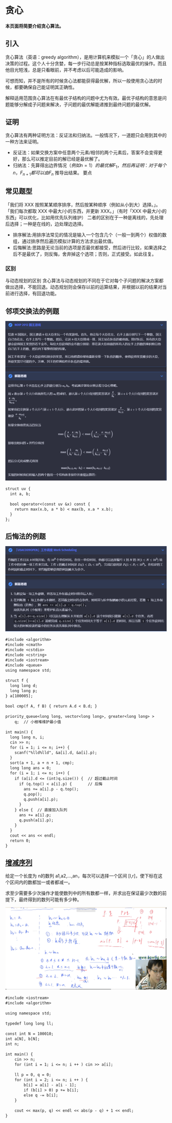 # 贪心
#### 本页面将简要介绍贪心算法。

## 引入
贪心算法（英语：greedy algorithm），是用计算机来模拟一个「贪心」的人做出决策的过程。这个人十分贪婪，每一步行动总是按某种指标选取最优的操作。而且他目光短浅，总是只看眼前，并不考虑以后可能造成的影响。

可想而知，并不是所有的时候贪心法都能获得最优解，所以一般使用贪心法的时候，都要确保自己能证明其正确性。

解释适用范围贪心算法在有最优子结构的问题中尤为有效。最优子结构的意思是问题能够分解成子问题来解决，子问题的最优解能递推到最终问题的最优解。

## 证明
贪心算法有两种证明方法：反证法和归纳法。一般情况下，一道题只会用到其中的一种方法来证明。

- 反证法：如果交换方案中任意两个元素/相邻的两个元素后，答案不会变得更好，那么可以推定目前的解已经是最优解了。
- 归纳法：先算得出边界情况$（例如 n = 1）的最优解 F_1，然后再证明：对于每个 n，F_{n+1} 都可以由 F_{n}$ 推导出结果。
要点
## 常见题型
「我们将 XXX 按照某某顺序排序，然后按某种顺序（例如从小到大）选择。」。
「我们每次都取 XXX 中最大/小的东西，并更新 XXX。」（有时「XXX 中最大/小的东西」可以优化，比如用优先队列维护）
二者的区别在于一种是离线的，先处理后选择；一种是在线的，边处理边选择。

- 排序解法:用排序法常见的情况是输入一个包含几个（一般一到两个）权值的数组，通过排序然后遍历模拟计算的方法求出最优值。
- 后悔解法:思路是无论当前的选项是否最优都接受，然后进行比较，如果选择之后不是最优了，则反悔，舍弃掉这个选项；否则，正式接受。如此往复。
### 区别
与动态规划的区别
贪心算法与动态规划的不同在于它对每个子问题的解决方案都做出选择，不能回退。动态规划则会保存以前的运算结果，并根据以前的结果对当前进行选择，有回退功能。

## 邻项交换法的例题

![Alt text](../../../_resources/%E8%B4%AA%E5%BF%83%E9%A2%98.png)
```
struct uv {
  int a, b;

  bool operator<(const uv &x) const {
    return max(x.b, a * b) < max(b, x.a * x.b);
  }
};
```
## 后悔法的例题

![Alt text](../../../_resources/%E8%B4%AA%E5%BF%83%E9%A2%982.png)
```
#include <algorithm>
#include <cmath>
#include <cstdio>
#include <cstring>
#include <iostream>
#include <queue>
using namespace std;

struct f {
  long long d;
  long long p;
} a[100005];

bool cmp(f A, f B) { return A.d < B.d; }

priority_queue<long long, vector<long long>, greater<long long> >
    q;  // 小根堆维护最小值

int main() {
  long long n, i;
  cin >> n;
  for (i = 1; i <= n; i++) {
    scanf("%lld%lld", &a[i].d, &a[i].p);
  }
  sort(a + 1, a + n + 1, cmp);
  long long ans = 0;
  for (i = 1; i <= n; i++) {
    if (a[i].d <= (int)q.size()) {  // 超过截止时间
      if (q.top() < a[i].p) {       // 后悔
        ans += a[i].p - q.top();
        q.pop();
        q.push(a[i].p);
      }
    } else {  // 直接加入队列
      ans += a[i].p;
      q.push(a[i].p);
    }
  }
  cout << ans << endl;
  return 0;
}
```
## [增减序列](https://www.acwing.com/problem/content/102/)

给定一个长度为 n的数列 a1,a2,…,an，每次可以选择一个区间 [l,r]，使下标在这个区间内的数都加一或者都减一。

求至少需要多少次操作才能使数列中的所有数都一样，并求出在保证最少次数的前提下，最终得到的数列可能有多少种。

![Alt text](../../../_resources/%E8%B4%AA%E5%BF%83%E6%9E%84%E9%80%A0.png)

```
#include <iostream>	
#include <algorithm> 

using namespace std;

typedef long long ll;

const int N = 100010;
int a[N], b[N];
int n;

int main() {
	cin >> n;
	for (int i = 1; i <= n; i ++ ) cin >> a[i];

    ll p = 0, q = 0;
	for (int i = 2; i <= n; i ++ ) {
		b[i] = a[i] - a[i - 1];
		if (b[i] > 0) p += b[i];
		else q -= b[i];
	}

	cout << max(p, q) << endl << abs(p - q) + 1 << endl;
}
```